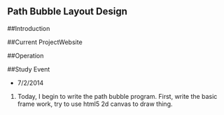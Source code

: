 ## Path Bubble Layout Design

##Introduction   

##Current ProjectWebsite

##Operation

##Study Event

* 7/2/2014  
 1. Today, I begin to write the path bubble program. First, write the basic frame work, try to use html5 2d canvas to draw thing.
 

